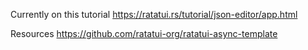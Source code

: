 

Currently on this tutorial
https://ratatui.rs/tutorial/json-editor/app.html


Resources
https://github.com/ratatui-org/ratatui-async-template
